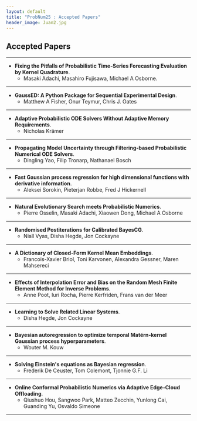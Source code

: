 ```yaml
---
layout: default
title: "ProbNum25 : Accepted Papers"
header_image: Juan2.jpg
---
```

## Accepted Papers

 ---
- **Fixing the Pitfalls of Probabilistic Time-Series Forecasting Evaluation by Kernel Quadrature**.
  - Masaki Adachi, Masahiro Fujisawa, Michael A Osborne.
  
---
- **GaussED: A Python Package for Sequential Experimental Design**.
  - Matthew A Fisher, Onur Teymur, Chris J. Oates
    
 ---
- **Adaptive Probabilistic ODE Solvers Without Adaptive Memory Requirements**.
   - Nicholas Krämer
     
 ---
- **Propagating Model Uncertainty through Filtering-based Probabilistic Numerical ODE Solvers**.
  - Dingling Yao, Filip Tronarp, Nathanael Bosch
    
 ---
- **Fast Gaussian process regression for high dimensional functions with derivative information**.
  - Aleksei Sorokin, Pieterjan Robbe, Fred J Hickernell
    
 ---
- **Natural Evolutionary Search meets Probabilistic Numerics**.
  - Pierre Osselin, Masaki Adachi, Xiaowen Dong, Michael A Osborne
    
 ---
- **Randomised Postiterations for Calibrated BayesCG**.
  - Niall Vyas, Disha Hegde, Jon Cockayne
    
 ---
- **A Dictionary of Closed-Form Kernel Mean Embeddings**.
  - Francois-Xavier Briol, Toni Karvonen, Alexandra Gessner, Maren Mahsereci
    
 ---
- **Effects of Interpolation Error and Bias on the Random Mesh Finite Element Method for Inverse Problems**.
  - Anne Poot, Iuri Rocha, Pierre Kerfriden, Frans van der Meer
    
 ---
- **Learning to Solve Related Linear Systems**.
  - Disha Hegde, Jon Cockayne
    
 ---
- **Bayesian autoregression to optimize temporal Matérn-kernel Gaussian process hyperparameters**.
  - Wouter M. Kouw
    
 ---
- **Solving Einstein's equations as Bayesian regression**.
  - Frederik De Ceuster, Tom Colemont, Tjonnie G.F. Li
    
 ---
- **Online Conformal Probabilistic Numerics via Adaptive Edge-Cloud Offloading**.
  - Qiushuo Hou, Sangwoo Park, Matteo Zecchin, Yunlong Cai, Guanding Yu, Osvaldo Simeone

 ---



 
 
